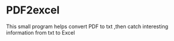 # PDF2excel
This small program helps convert PDF to txt ,then catch interesting information from txt to Excel 
